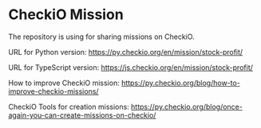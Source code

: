 CheckiO Mission
=====================

The repository is using for sharing missions on CheckiO. 

URL for Python version: https://py.checkio.org/en/mission/stock-profit/

URL for TypeScript version: https://js.checkio.org/en/mission/stock-profit/

How to improve CheckiO mission: https://py.checkio.org/blog/how-to-improve-checkio-missions/

CheckiO Tools for creation missions: https://py.checkio.org/blog/once-again-you-can-create-missions-on-checkio/



